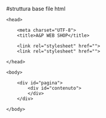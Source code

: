 #struttura base file html

<!DOCTYPE html>
<html lang="it">

    <head>

        <meta charset="UTF-8">
        <title>A&P WEB SHOP</title>

        <link rel="stylesheet" href="">
        <link rel="stylesheet" href="">

    </head>

    <body>

        <div id="pagina">
            <div id="contenuto">
            </div>
        </div>

    </body>

</html>